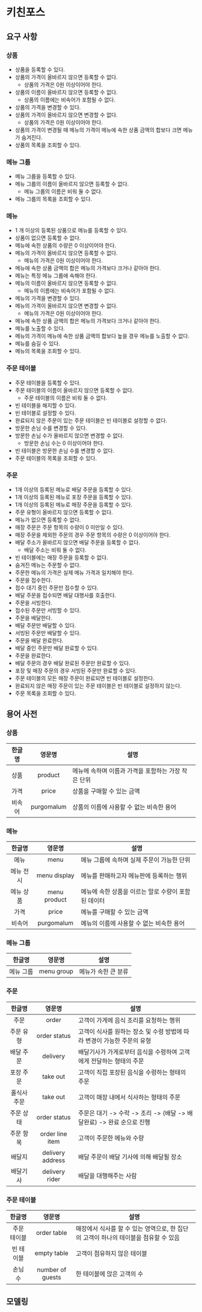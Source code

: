 # 키친포스

## 요구 사항

### 상품

- 상품을 등록할 수 있다.
- 상품의 가격이 올바르지 않으면 등록할 수 없다.
    - 상품의 가격은 0원 이상이어야 한다.
- 상품의 이름이 올바르지 않으면 등록할 수 없다.
    - 상품의 이름에는 비속어가 포함될 수 없다.
- 상품의 가격을 변경할 수 있다.
- 상품의 가격이 올바르지 않으면 변경할 수 없다.
    - 상품의 가격은 0원 이상이어야 한다.
- 상품의 가격이 변경될 때 메뉴의 가격이 메뉴에 속한 상품 금액의 합보다 크면 메뉴가 숨겨진다.
- 상품의 목록을 조회할 수 있다.

### 메뉴 그룹

- 메뉴 그룹을 등록할 수 있다.
- 메뉴 그룹의 이름이 올바르지 않으면 등록할 수 없다.
    - 메뉴 그룹의 이름은 비워 둘 수 없다.
- 메뉴 그룹의 목록을 조회할 수 있다.

### 메뉴

- 1 개 이상의 등록된 상품으로 메뉴를 등록할 수 있다.
- 상품이 없으면 등록할 수 없다.
- 메뉴에 속한 상품의 수량은 0 이상이어야 한다.
- 메뉴의 가격이 올바르지 않으면 등록할 수 없다.
    - 메뉴의 가격은 0원 이상이어야 한다.
- 메뉴에 속한 상품 금액의 합은 메뉴의 가격보다 크거나 같아야 한다.
- 메뉴는 특정 메뉴 그룹에 속해야 한다.
- 메뉴의 이름이 올바르지 않으면 등록할 수 없다.
    - 메뉴의 이름에는 비속어가 포함될 수 없다.
- 메뉴의 가격을 변경할 수 있다.
- 메뉴의 가격이 올바르지 않으면 변경할 수 없다.
    - 메뉴의 가격은 0원 이상이어야 한다.
- 메뉴에 속한 상품 금액의 합은 메뉴의 가격보다 크거나 같아야 한다.
- 메뉴를 노출할 수 있다.
- 메뉴의 가격이 메뉴에 속한 상품 금액의 합보다 높을 경우 메뉴를 노출할 수 없다.
- 메뉴를 숨길 수 있다.
- 메뉴의 목록을 조회할 수 있다.

### 주문 테이블

- 주문 테이블을 등록할 수 있다.
- 주문 테이블의 이름이 올바르지 않으면 등록할 수 없다.
    - 주문 테이블의 이름은 비워 둘 수 없다.
- 빈 테이블을 해지할 수 있다.
- 빈 테이블로 설정할 수 있다.
- 완료되지 않은 주문이 있는 주문 테이블은 빈 테이블로 설정할 수 없다.
- 방문한 손님 수를 변경할 수 있다.
- 방문한 손님 수가 올바르지 않으면 변경할 수 없다.
    - 방문한 손님 수는 0 이상이어야 한다.
- 빈 테이블은 방문한 손님 수를 변경할 수 없다.
- 주문 테이블의 목록을 조회할 수 있다.

### 주문

- 1개 이상의 등록된 메뉴로 배달 주문을 등록할 수 있다.
- 1개 이상의 등록된 메뉴로 포장 주문을 등록할 수 있다.
- 1개 이상의 등록된 메뉴로 매장 주문을 등록할 수 있다.
- 주문 유형이 올바르지 않으면 등록할 수 없다.
- 메뉴가 없으면 등록할 수 없다.
- 매장 주문은 주문 항목의 수량이 0 미만일 수 있다.
- 매장 주문을 제외한 주문의 경우 주문 항목의 수량은 0 이상이어야 한다.
- 배달 주소가 올바르지 않으면 배달 주문을 등록할 수 없다.
    - 배달 주소는 비워 둘 수 없다.
- 빈 테이블에는 매장 주문을 등록할 수 없다.
- 숨겨진 메뉴는 주문할 수 없다.
- 주문한 메뉴의 가격은 실제 메뉴 가격과 일치해야 한다.
- 주문을 접수한다.
- 접수 대기 중인 주문만 접수할 수 있다.
- 배달 주문을 접수되면 배달 대행사를 호출한다.
- 주문을 서빙한다.
- 접수된 주문만 서빙할 수 있다.
- 주문을 배달한다.
- 배달 주문만 배달할 수 있다.
- 서빙된 주문만 배달할 수 있다.
- 주문을 배달 완료한다.
- 배달 중인 주문만 배달 완료할 수 있다.
- 주문을 완료한다.
- 배달 주문의 경우 배달 완료된 주문만 완료할 수 있다.
- 포장 및 매장 주문의 경우 서빙된 주문만 완료할 수 있다.
- 주문 테이블의 모든 매장 주문이 완료되면 빈 테이블로 설정한다.
- 완료되지 않은 매장 주문이 있는 주문 테이블은 빈 테이블로 설정하지 않는다.
- 주문 목록을 조회할 수 있다.

## 용어 사전

### 상품

| 한글명 | 영문명 | 설명 |
|:---:|:---:|---|
| 상품 | product | 메뉴에 속하며 이름과 가격을 포함하는 가장 작은 단위 |
| 가격 | price | 상품을 구매할 수 있는 금액 |
| 비속어 | purgomalum | 상품의 이름에 사용할 수 없는 비속한 용어 |

### 메뉴

| 한글명 | 영문명 | 설명 |
|:---:|:---:|---|
| 메뉴 | menu | 메뉴 그룹에 속하며 실제 주문이 가능한 단위 |
| 메뉴 전시 | menu display | 메뉴를 판매하고자 메뉴판에 등록하는 행위 |
| 메뉴 상품 | menu product | 메뉴에 속한 상품을 이르는 말로 수량이 포함된 데이터 |
| 가격 | price | 메뉴를 구매할 수 있는 금액 |
| 비속어 | purgomalum | 메뉴의 이름에 사용할 수 없는 비속한 용어 |

### 메뉴 그룹

| 한글명 | 영문명 | 설명 |
|:---:|:---:|---|
| 메뉴 그룹 | menu group | 메뉴가 속한 큰 분류 |

### 주문

| 한글명 | 영문명 | 설명 |
|:---:|:---:|---|
| 주문 | order | 고객이 가게에 음식 조리를 요청하는 행위 |
| 주문 유형 | order status | 고객이 식사를 원하는 장소 및 수령 방법에 따라 변경이 가능한 주문의 유형 |
| 배달 주문 | delivery | 배달기사가 가게로부터 음식을 수령하여 고객에게 전달하는 형태의 주문 |
| 포장 주문 | take out | 고객이 직접 포장된 음식을 수령하는 형태의 주문 |
| 홀식사 주문 | take out | 고객이 매장 내에서 식사하는 형태의 주문 |
| 주문 상태 | order status | 주문은 대기 -> 수락 -> 조리 -> (배달 -> 배달완료) -> 완료 순으로 진행 |
| 주문 항목 | order line item | 고객이 주문한 메뉴와 수량 |
| 배달지 | delivery address | 배달 주문이 배달 기사에 의해 배달될 장소 |
| 배달기사 | delivery rider | 배달을 대행해주는 사람 |

### 주문 테이블

| 한글명 | 영문명 | 설명 |
|:---:|:---:|---|
| 주문 테이블 | order table | 매장에서 식사를 할 수 있는 영역으로, 한 집단의 고객이 하나의 테이블을 점유할 수 있음 |
| 빈 테이블 | empty table | 고객이 점유하지 않은 테이블 |
| 손님 수 | number of guests | 한 테이블에 앉은 고객의 수 |

## 모델링
